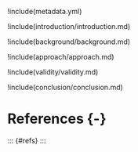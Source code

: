 !include(metadata.yml)

!include(introduction/introduction.md)

!include(background/background.md)

!include(approach/approach.md)

!include(validity/validity.md)

!include(conclusion/conclusion.md)
# References {-}

::: {#refs}
:::
